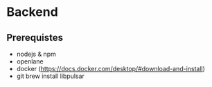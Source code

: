 # Backend

## Prerequistes
- nodejs & npm
- openlane
- docker (https://docs.docker.com/desktop/#download-and-install)
- git
brew install libpulsar
